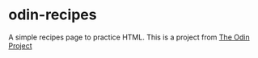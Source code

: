 # odin-recipes
A simple recipes page to practice HTML. This is a project from [The Odin Project](https://www.theodinproject.com/lessons/foundations-recipes)
